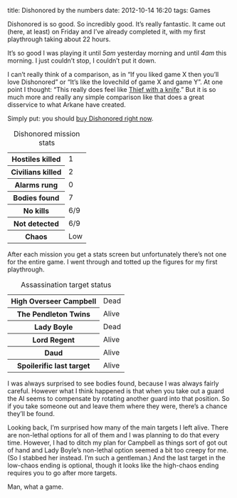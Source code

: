 title: Dishonored by the numbers
date: 2012-10-14 16:20
tags: Games

Dishonored is so good. So incredibly good. It’s really fantastic. It came out (here, at least) on Friday and I’ve already completed it, with my first playthrough taking about 22 hours.

It’s so good I was playing it until *5am* yesterday morning and until *4am* this morning. I just couldn’t stop, I couldn’t put it down.

I can’t really think of a comparison, as in “If you liked game X then you’ll love Dishonored” or “It’s like the lovechild of game X and game Y”. At one point I thought: “This really does feel like [Thief with a knife](http://www.rockpapershotgun.com/2012/07/06/from-the-shadows-hands-on-with-dishonored/).” But it is so much more and really any simple comparison like that does a great disservice to what Arkane have created.

Simply put: you should [buy Dishonored right now](http://store.steampowered.com/app/205100/).

<table>
  <caption>Dishonored mission stats</caption>

  <tbody>
    <tr>
      <th>Hostiles killed</th>
      <td class="table-figures">1</td>
    </tr>
    <tr>
      <th>Civilians killed</th>
      <td class="table-figures">2</td>
    </tr>
    <tr>
      <th>Alarms rung</th>
      <td class="table-figures">0</td>
    </tr>
    <tr>
      <th>Bodies found</th>
      <td class="table-figures">7</td>
    </tr>
    <tr>
      <th>No kills</th>
      <td class="table-figures">6/9</td>
    </tr>
    <tr>
      <th>Not detected</th>
      <td class="table-figures">6/9</td>
    </tr>
    <tr>
      <th>Chaos</th>
      <td class="table-figures">Low</td>
    </tr>
  </tbody>
</table>

After each mission you get a stats screen but unfortunately there’s not one for the entire game. I went through and totted up the figures for my first playthrough.

<table>
  <caption>Assassination target status</caption>
  <tbody>
    <tr>
      <th>High Overseer Campbell</th>
      <td>Dead</td>
    </tr>
    <tr>
      <th>The Pendleton Twins</th>
      <td>Alive</td>
    </tr>
    <tr>
      <th>Lady Boyle</th>
      <td>Dead</td>
    </tr>
    <tr>
      <th>Lord Regent</th>
      <td>Alive</td>
    </tr>
    <tr>
      <th>Daud</th>
      <td>Alive</td>
    </tr>
    <tr>
      <th>Spoilerific last target</th>
      <td>Alive</td>
    </tr>
  </tbody>
</table>

I was always surprised to see bodies found, because I was always fairly careful. However what I think happened is that when you take out a guard the AI seems to compensate by rotating another guard into that position. So if you take someone out and leave them where they were, there’s a chance they’ll be found.

Looking back, I’m surprised how many of the main targets I left alive. There are non-lethal options for all of them and I was planning to do that every time. However, I had to ditch my plan for Campbell as things sort of got out of hand and Lady Boyle’s non-lethal option seemed a bit too creepy for me. (So I stabbed her instead. I’m such a gentleman.) And the last target in the low-chaos ending is optional, though it looks like the high-chaos ending requires you to go after more targets.

Man, what a game.
